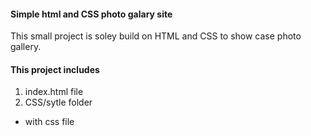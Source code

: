 #### Simple html and CSS photo galary site
This small project is soley build on HTML and CSS to show case photo gallery.


#### This project includes
1. index.html file
2. CSS/sytle folder
  - with css file 

